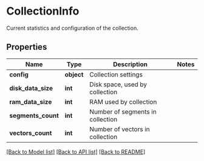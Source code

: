 # CollectionInfo

Current statistics and configuration of the collection.
## Properties
Name | Type | Description | Notes
------------ | ------------- | ------------- | -------------
**config** | **object** | Collection settings | 
**disk_data_size** | **int** | Disk space, used by collection | 
**ram_data_size** | **int** | RAM used by collection | 
**segments_count** | **int** | Number of segments in collection | 
**vectors_count** | **int** | Number of vectors in collection | 

[[Back to Model list]](../README.md#documentation-for-models) [[Back to API list]](../README.md#documentation-for-api-endpoints) [[Back to README]](../README.md)


